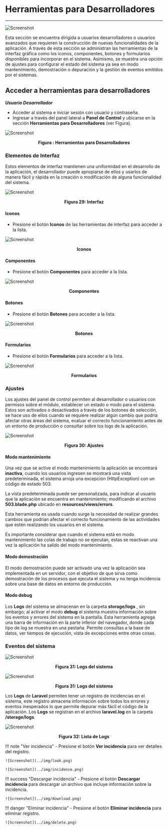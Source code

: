 # Herramientas para Desarrolladores
**********************************

![Screenshot](../img/logokavac.png#imagen)

Esta sección se encuentra dirigida a usuarios desarrolladores o usuarios avanzados que requieren la construcción de nuevas funcionalidades de la aplicación. A través de esta sección se administran las herramientas de la interfaz gráfica como los iconos, componentes, botones y formularios disponibles para incorporar en el sistema.  Asimismo, se muestra una opción de ajustes para configurar el estado del sistema ya sea en modo mantenimiento, demostración o depuración y la gestión de eventos emitidos por el sistemas. 

## Acceder a herramientas para desarrolladores 

***Usuario Desarrollador***


-   Acceder al sistema e iniciar sesión con usuario y contraseña.
-   Ingresar a través del panel lateral a **Panel de Control** y ubicarse en la sección **Herramientas para Desarrolladores** (ver Figura).

![Screenshot](../img/tools.png)<div style="text-align: center;font-weight: bold">Figura : Herramientas para Desarrolladores</div>


### Elementos de Interfaz

Estos elementos de interfaz mantienen una uniformidad en el desarrollo de la aplicación, el desarrollador puede apropiarse de ellos y usarlos de manera fácil y rápida en la creación o modificación de alguna funcionalidad del sistema. 

![Screenshot](../img/figure_29.png)<div style="text-align: center;font-weight: bold">Figura 29: Interfaz</div>

#### Iconos

-   Presione el botón **Iconos** de las herramientas de interfaz para acceder a la lista.

![Screenshot](../img/figure_29_1.png)<div style="text-align: center;font-weight: bold">Iconos</div>

#### Componentes

-   Presione el botón **Componentes** para acceder a la lista. 

![Screenshot](../img/figure_29_2.png)<div style="text-align: center;font-weight: bold">Componentes</div>

#### Botones

-   Presione el botón **Botones** para acceder a la lista. 

![Screenshot](../img/figure_29_3.png)<div style="text-align: center;font-weight: bold">Botones</div>

#### Formularios

-   Presione el botón **Formularios** para acceder a la lista. 

![Screenshot](../img/figure_29_4.png)<div style="text-align: center;font-weight: bold">Formularios</div>


### Ajustes

Los ajustes del panel de control permiten al desarrollador o usuarios con permisos sobre el módulo, establecer un estado o modo para el sistema.  Estos son activados o desactivados a través de los botones de selección, se hace uso de ellos cuando se requiere realizar algún cambio que podría afectar otras áreas del sistema, evaluar el correcto funcionamiento antes de un entorno de producción o consultar sobre los logs de la aplicación.         


![Screenshot](../img/figure_30.png)<div style="text-align: center;font-weight: bold">Figura 30: Ajustes</div>

#### Modo mantenimiento

Una vez que se active el modo mantenimiento la aplicación se encontrará **inactiva**, cuando los usuarios ingresen se mostrará una vista predeterminada, el sistema arroja una excepción (HttpException) con un código de estado 503.  

La vista predeterminada puede ser personalizada, para indicar al usuario que la aplicación se encuentra en mantenimiento; modificando el archivo **503.blade.php** ubicado en **resources/views/errors**.

Esta herramienta es usada cuando surge la necesidad de realizar grandes cambios que podrían afectar el correcto funcionamiento de las actividades que estén realizando los usuarios en el sistema.  

Es importante considerar que cuando el sistema está en modo mantenimiento las colas de trabajo no se ejecutan, estas se reactivan una vez la aplicación ha salido del modo mantenimiento. 

#### Modo demostración

El modo demostración puede ser activado una vez la aplicación sea implementada en un servidor, con el objetivo de que sirva como demostración de los procesos que ejecuta el sistema y no tenga incidencia sobre una base de datos en entorno de producción. 

#### Modo debug 

Los **Logs** del sistema se almacenan en la carpeta **storage/logs** , sin embargo; al activar el modo **debug** el sistema muestra información sobre los eventos y errores del sistema en la pantalla.  Esta herramienta agrega una barra de información en la parte inferior del navegador, donde cada tipo de log se muestra en una pestaña.
Permite consultas a la base de datos, ver tiempos de ejecución,  vista de excepciones entre otras cosas.

### Eventos del sistema 

![Screenshot](../img/figure_31_1.png)<div style="text-align: center;font-weight: bold">Figura 31: Logs del sistema</div>

![Screenshot](../img/figure_31.png)<div style="text-align: center;font-weight: bold">Figura 31: Logs del sistema</div>

Los **Logs** de **Laravel** permiten tener un registro de incidencias en el sistema, este registro almacena información sobre todos los errores y eventos inesperados lo que permite depurar más fácil el código de la aplicación.   Los **Logs** se registran en el archivo **laravel.log** en la carpeta **/storage/logs**.

![Screenshot](../img/figure_32.png)<div style="text-align: center;font-weight: bold">Figura 32: Lista de Logs</div>

!!! note "Ver incidencia" 
    -   Presione el botón **Ver incidencia** para ver detalles del registro.

    ![Screenshot](../img/look.png)

    ![Screenshot](../img/incidence.png)

!!! success "Descargar incidencia" 
    -   Presione el botón **Descargar incidencia** para descargar un archivo que incluye información sobre la incidencia.

    ![Screenshot](../img/download.png)

!!! danger "Eliminar incidencia" 
    -   Presione el botón **Eliminar incidencia** para eliminar registro.

    ![Screenshot](../img/delete.png)